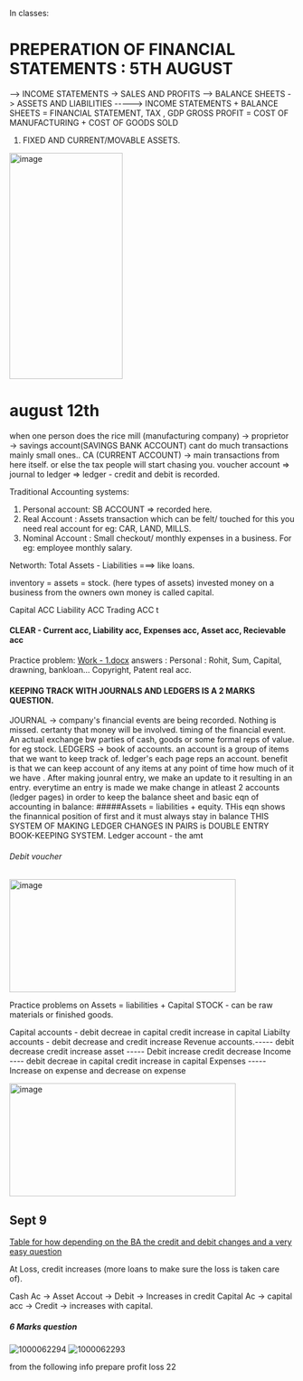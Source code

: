 In classes:
# PREPERATION OF FINANCIAL STATEMENTS : 5TH AUGUST
--> INCOME STATEMENTS -> SALES AND PROFITS 
--> BALANCE SHEETS -> ASSETS AND LIABILITIES -----> INCOME STATEMENTS + BALANCE SHEETS = FINANCIAL STATEMENT, TAX , GDP
GROSS PROFIT = COST OF MANUFACTURING + COST OF GOODS SOLD 
1.  FIXED AND CURRENT/MOVABLE ASSETS.
<img width="200" height="400" alt="image" src="https://github.com/user-attachments/assets/cde13fd5-0591-47ae-b172-387ee36a1391" />

# august 12th 
  when one person does the rice mill (manufacturing company) -> proprietor -> savings account(SAVINGS BANK ACCOUNT) cant do much transactions mainly small ones..
    CA (CURRENT ACCOUNT) -> main transactions from here itself. or else the tax people will start chasing you. 
    voucher account => 
    journal to ledger    =>
    ledger - credit and debit is recorded. 

  Traditional Accounting systems:
  1. Personal account: SB ACCOUNT => recorded here.
  3. Real Account    : Assets transaction which can be felt/ touched for this you need real account for eg: CAR, LAND, MILLS. 
  4. Nominal Account : Small checkout/ monthly expenses in a business. For eg: employee monthly salary.

Networth: Total Assets - Liabilities ===> like loans. 

inventory = assets = stock. (here types of assets)
invested money on a business from the owners own money is called capital. 

Capital ACC
Liability ACC
Trading ACC t

#### CLEAR - Current acc, Liability acc, Expenses acc, Asset acc, Recievable acc

Practice problem: [Work - 1.docx](https://github.com/user-attachments/files/21851984/Work.-.1.docx)
answers : Personal : Rohit, Sum, Capital, drawning, bankloan... Copyright, Patent real acc. 

#### KEEPING TRACK WITH JOURNALS AND LEDGERS IS A 2 MARKS QUESTION. 
JOURNAL -> company's financial events are being recorded. Nothing is missed. certanty that money will be involved. timing of the financial event. An actual exchange bw parties of cash, goods or some formal reps of value. for eg stock. 
LEDGERS -> book of accounts. an account is a group of items that we want to keep track of. ledger's each page reps an account. benefit is that we can keep account of any items at any point of time how much of it we have . After making jounral entry, we make an update to it resulting in an entry. everytime an entry is made we make change in atleast 2 accounts (ledger pages) in order to keep the balance sheet and basic eqn of accounting in balance: 
#####Assets = liabilities + equity. 
THis eqn shows the finannical position of first and it must always stay in balance 
THIS SYSTEM OF MAKING LEDGER CHANGES IN PAIRS is DOUBLE ENTRY BOOK-KEEPING SYSTEM. 
Ledger account - the amt 
###### Debit voucher 
<img width="400" height="200" alt="image" src="https://github.com/user-attachments/assets/98e610ba-ab68-4abc-8d8e-b6abd6a85725" />

Practice problems on Assets = liabilities + Capital 
STOCK - can be raw materials or finished goods. 

Capital accounts -   debit decreae in capital credit increase in capital 
Liabilty accounts - debit decrease and credit increase 
Revenue accounts.----- debit decrease credit increase
asset ----- Debit increase credit decrease
Income ----  debit decreae in capital credit increase in capital 
Expenses ----- Increase on expense and decrease on expense 

<img width="400" height="200" alt="image" src="https://github.com/user-attachments/assets/28408ec2-86a1-4fa7-b585-5cea978f6bfe" />

## Sept 9

[Table for how depending on the BA the credit and debit changes and a very easy question ](https://github.com/user-attachments/assets/458b3a07-7d0e-40de-85ff-98ca09613d5d)

At Loss, credit increases (more loans to make sure the loss is taken care of).

Cash Ac -> Asset Accout -> Debit -> Increases in credit
Capital Ac -> capital acc -> Credit -> increases with capital. 

##### 6 Marks question
   ![1000062294](https://github.com/user-attachments/assets/ec080a5d-1a85-4586-88a7-99d82c7501e5)
   ![1000062293](https://github.com/user-attachments/assets/e966b502-9025-426c-9166-1df53a18652d)

from the following info 
prepare profit loss 22
